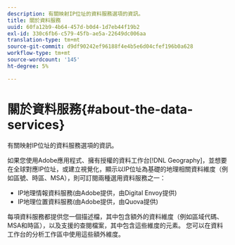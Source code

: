 ```yaml
---
description: 有關映射IP位址的資料服務選項的資訊。
title: 關於資料服務
uuid: 60fa12b9-4b64-457d-b0d4-1d7eb44f19b2
exl-id: 330c6fb6-c579-45fb-ae5a-22649dc006aa
translation-type: tm+mt
source-git-commit: d9df90242ef96188f4e4b5e6d04cfef196b0a628
workflow-type: tm+mt
source-wordcount: '145'
ht-degree: 5%

---
```


# 關於資料服務{#about-the-data-services}

有關映射IP位址的資料服務選項的資訊。

如果您使用Adobe應用程式、擁有授權的資料工作台[!DNL Geography]，並想要在全球對應IP位址，或建立視覺化，顯示以IP位址為基礎的地理相關資料維度（例如區號、時區、MSA），則可訂閱兩種選用資料服務之一：

* IP地理情報資料服務(由Adobe提供，由Digital Envoy提供)
* IP地理位置資料服務(由Adobe提供，由Quova提供)

每項資料服務都提供您一個描述檔，其中包含額外的資料維度（例如區域代碼、MSA和時區），以及支援的查閱檔案，其中包含這些維度的元素。 您可以在資料工作台的分析工作區中使用這些額外維度。
